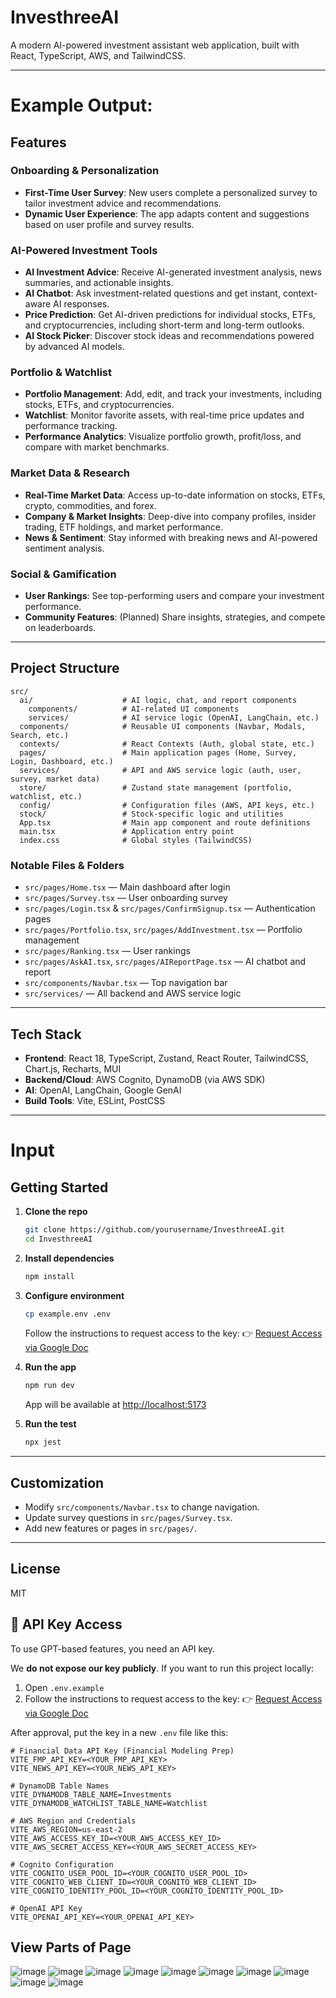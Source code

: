 # InvesthreeAI

A modern AI-powered investment assistant web application, built with React, TypeScript, AWS, and TailwindCSS.



---

# Example Output:
## Features

### Onboarding & Personalization
- **First-Time User Survey**: New users complete a personalized survey to tailor investment advice and recommendations.
- **Dynamic User Experience**: The app adapts content and suggestions based on user profile and survey results.

### AI-Powered Investment Tools
- **AI Investment Advice**: Receive AI-generated investment analysis, news summaries, and actionable insights.
- **AI Chatbot**: Ask investment-related questions and get instant, context-aware AI responses.
- **Price Prediction**: Get AI-driven predictions for individual stocks, ETFs, and cryptocurrencies, including short-term and long-term outlooks.
- **AI Stock Picker**: Discover stock ideas and recommendations powered by advanced AI models.

### Portfolio & Watchlist
- **Portfolio Management**: Add, edit, and track your investments, including stocks, ETFs, and cryptocurrencies.
- **Watchlist**: Monitor favorite assets, with real-time price updates and performance tracking.
- **Performance Analytics**: Visualize portfolio growth, profit/loss, and compare with market benchmarks.

### Market Data & Research
- **Real-Time Market Data**: Access up-to-date information on stocks, ETFs, crypto, commodities, and forex.
- **Company & Market Insights**: Deep-dive into company profiles, insider trading, ETF holdings, and market performance.
- **News & Sentiment**: Stay informed with breaking news and AI-powered sentiment analysis.

### Social & Gamification
- **User Rankings**: See top-performing users and compare your investment performance.
- **Community Features**: (Planned) Share insights, strategies, and compete on leaderboards.


---

## Project Structure

```
src/
  ai/                    # AI logic, chat, and report components
    components/          # AI-related UI components
    services/            # AI service logic (OpenAI, LangChain, etc.)
  components/            # Reusable UI components (Navbar, Modals, Search, etc.)
  contexts/              # React Contexts (Auth, global state, etc.)
  pages/                 # Main application pages (Home, Survey, Login, Dashboard, etc.)
  services/              # API and AWS service logic (auth, user, survey, market data)
  store/                 # Zustand state management (portfolio, watchlist, etc.)
  config/                # Configuration files (AWS, API keys, etc.)
  stock/                 # Stock-specific logic and utilities
  App.tsx                # Main app component and route definitions
  main.tsx               # Application entry point
  index.css              # Global styles (TailwindCSS)
```

### Notable Files & Folders

- `src/pages/Home.tsx` — Main dashboard after login
- `src/pages/Survey.tsx` — User onboarding survey
- `src/pages/Login.tsx` & `src/pages/ConfirmSignup.tsx` — Authentication pages
- `src/pages/Portfolio.tsx`, `src/pages/AddInvestment.tsx` — Portfolio management
- `src/pages/Ranking.tsx` — User rankings
- `src/pages/AskAI.tsx`, `src/pages/AIReportPage.tsx` — AI chatbot and report
- `src/components/Navbar.tsx` — Top navigation bar
- `src/services/` — All backend and AWS service logic

---

## Tech Stack

- **Frontend**: React 18, TypeScript, Zustand, React Router, TailwindCSS, Chart.js, Recharts, MUI
- **Backend/Cloud**: AWS Cognito, DynamoDB (via AWS SDK)
- **AI**: OpenAI, LangChain, Google GenAI
- **Build Tools**: Vite, ESLint, PostCSS

---

# Input
## Getting Started

1. **Clone the repo**
    ```bash
    git clone https://github.com/yourusername/InvesthreeAI.git
    cd InvesthreeAI
    ```

2. **Install dependencies**
    ```bash
    npm install
    ```

3. **Configure environment**
    ```bash
    cp example.env .env
    ```
    Follow the instructions to request access to the key:
   👉 [Request Access via Google Doc](https://docs.google.com/document/d/1Am2464__TcCagisOEWl6KscyesZszOzOqspMmRVvg-g/edit?usp=sharing)

4. **Run the app**
    ```bash
    npm run dev
    ```
    App will be available at [http://localhost:5173](http://localhost:5173)

5. **Run the test**
    ```bash
    npx jest
    ```


---

## Customization

- Modify `src/components/Navbar.tsx` to change navigation.
- Update survey questions in `src/pages/Survey.tsx`.
- Add new features or pages in `src/pages/`.

---

## License

MIT 

## 🔐 API Key Access

To use GPT-based features, you need an API key.

We **do not expose our key publicly**. If you want to run this project locally:

1. Open `.env.example`
2. Follow the instructions to request access to the key:
   👉 [Request Access via Google Doc](https://docs.google.com/document/d/1Am2464__TcCagisOEWl6KscyesZszOzOqspMmRVvg-g/edit?usp=sharing)

After approval, put the key in a new `.env` file like this:

```env
# Financial Data API Key (Financial Modeling Prep)
VITE_FMP_API_KEY=<YOUR_FMP_API_KEY>
VITE_NEWS_API_KEY=<YOUR_NEWS_API_KEY>

# DynamoDB Table Names
VITE_DYNAMODB_TABLE_NAME=Investments
VITE_DYNAMODB_WATCHLIST_TABLE_NAME=Watchlist

# AWS Region and Credentials
VITE_AWS_REGION=us-east-2
VITE_AWS_ACCESS_KEY_ID=<YOUR_AWS_ACCESS_KEY_ID>
VITE_AWS_SECRET_ACCESS_KEY=<YOUR_AWS_SECRET_ACCESS_KEY>

# Cognito Configuration
VITE_COGNITO_USER_POOL_ID=<YOUR_COGNITO_USER_POOL_ID>
VITE_COGNITO_WEB_CLIENT_ID=<YOUR_COGNITO_WEB_CLIENT_ID>
VITE_COGNITO_IDENTITY_POOL_ID=<YOUR_COGNITO_IDENTITY_POOL_ID>

# OpenAI API Key
VITE_OPENAI_API_KEY=<YOUR_OPENAI_API_KEY>
```

## View Parts of Page
![image](https://github.com/user-attachments/assets/6eab60bf-a859-4cdf-8e41-e984d05cad53)
![image](https://github.com/user-attachments/assets/c031eb88-fcc5-42b0-9d18-7fd0292ea431)
![image](https://github.com/user-attachments/assets/57e87fb3-b5bf-40c8-9e4f-513be2900269)
![image](https://github.com/user-attachments/assets/f68433f7-377e-46d3-9128-30ce69268484)
![image](https://github.com/user-attachments/assets/5be76a97-eb43-4632-9644-a77509a41d36)
![image](https://github.com/user-attachments/assets/79175595-1bd2-4139-be28-ad8de22766d9)
![image](https://github.com/user-attachments/assets/9225bec2-ce72-423f-b881-8cebdd5b4bd1)
![image](https://github.com/user-attachments/assets/ea1efbc0-0805-4912-bf0c-90ea720daca3)
![image](https://github.com/user-attachments/assets/c315468f-19cc-46a9-ab2c-7fa7658aacd6)
![image](https://github.com/user-attachments/assets/76ef6c07-b05e-4478-a7e4-5a99e279a58a)
